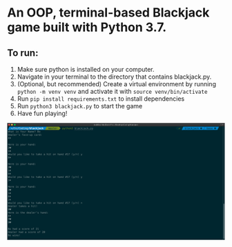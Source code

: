# An OOP, terminal-based Blackjack game built with Python 3.7.

## To run:

1. Make sure python is installed on your computer.
2. Navigate in your terminal to the directory that contains blackjack.py.
3. (Optional, but recommended) Create a virtual environment by running `python -m venv venv` and activate it with `source venv/bin/activate`
4. Run `pip install requirements.txt` to install dependencies
5. Run `python3 blackjack.py` to start the game
6. Have fun playing!


![Screenshot of Application at Work](/blackjack-screenshot.png "A look at the application at work")

